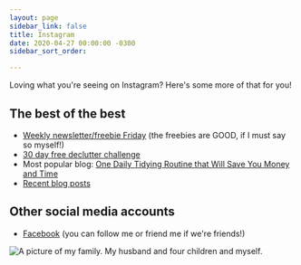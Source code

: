 ```yaml
---
layout: page
sidebar_link: false
title: Instagram
date: 2020-04-27 00:00:00 -0300
sidebar_sort_order: 

---
```

Loving what you're seeing on Instagram? Here's some more of that for you!

## The best of the best

* [Weekly newsletter/freebie Friday](http://eepurl.com/gYFb-r) (the freebies are GOOD, if I must say so myself!)
* [30 day free declutter challenge](https://mailchi.mp/be1930c01cdc/eastcoastkelly)
* Most popular blog: [One Daily Tidying Routine that Will Save You Money and Time](https://www.eastcoastkelly.com/cleaning%20&%20tidying/2020/04/23/one-daily-tidying-routine-that-will-save-you-money-and-time.html)
* [Recent blog posts](www.eastcoastkelly.com)

## Other social media accounts

* [Facebook](facebook.com/kelly.briggs) (you can follow me or friend me if we're friends!)

![A picture of my family. My husband and four children and myself.](/assets/img/Briggs-14.jpg "My family")